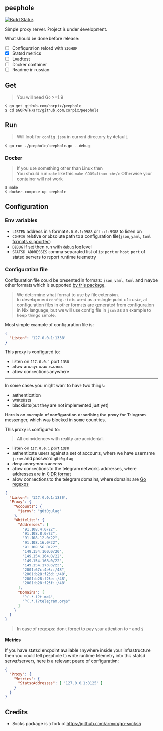 peephole
---------

[![Build Status](https://travis-ci.org/corpix/peephole.svg?branch=master)](https://travis-ci.org/corpix/peephole)

Simple proxy server. Project is under development.

What should be done before release:

- [ ] Configuration reload with `SIGHUP`
- [X] Statsd metrics
- [ ] Loadtest
- [ ] Docker container
- [ ] Readme in russian

## Get

> You will need Go >=1.9
``` console
$ go get github.com/corpix/peephole
$ cd $GOPATH/src/github.com/corpix/peephole
```

## Run

> Will look for `config.json` in current directory by default.

``` console
$ go run ./peephole/peephole.go --debug
```

### Docker

> If you use something other than Linux then       <br/>
> You should run `make` like this `make GOOS=linux <br/>`
> Otherwise your container will not work

``` console
$ make
$ docker-compose up peephole
```

## Configuration

### Env variables

- `LISTEN` address in a format `0.0.0.0:9988` or `[::]:9988` to listen on
- `CONFIG` relative or absolute path to a configuration file(`json`, `yaml`, `toml` [formats supported](https://github.com/corpix/formats#formats))
- `DEBUG` if set then run with `debug` log level
- `STATSD_ADDRESSES` comma-separated list of `ip:port` or `host:port` of statsd servers to report runtime telemetry

### Configuration file

Configuration file could be presented in formats: `json`, `yaml`, `toml` and maybe other formats which is supported [by this package](https://github.com/corpix/formats#formats). 

> We determine what format to use by file extension. <br/>
> In development `config.nix` is used as a «single point of trust»,
> all configuration files in other formats are generated from configuration in Nix language, but
> we will use config file in `json` as an example to keep things simple.

Most simple example of configuration file is:

``` json
{
  "Listen": "127.0.0.1:1338"
}
```

This proxy is configured to:

- listen on `127.0.0.1` port `1338`
- allow anonymous access
- allow connections anywhere

------------------------------------------

In some cases you might want to have two things:

- authentication
- whitelists
- blacklists(but they are not implemented just yet)

Here is an example of configuration describing the proxy for Telegram messenger, which was blocked in some countries.

This proxy is configured to:

> All coincidences with reality are accidental.

- listen on `127.0.0.1` port `1338`
- authenticate users against a set of accounts, where we have username `jarov` and password `g0t0gulag`
- deny anonymous access
- allow connections to the telegram networks addresses, where addresses are in [CIDR format](https://en.wikipedia.org/wiki/Classless_Inter-Domain_Routing)
- allow connections to the telegram domains, where domains are [Go regexps](https://golang.org/pkg/regexp/syntax/#hdr-Syntax)

``` json
{
  "Listen": "127.0.0.1:1338",
  "Proxy": {
    "Accounts": {
      "jarov": "g0t0gulag"
    },
    "Whitelist": {
      "Addresses": [
        "91.108.4.0/22",
        "91.108.8.0/22",
        "91.108.12.0/22",
        "91.108.16.0/22",
        "91.108.56.0/22",
        "149.154.160.0/20",
        "149.154.164.0/22",
        "149.154.168.0/22",
        "149.154.170.0/23",
        "2001:67c:4e8::/48",
        "2001:b28:f23d::/48",
        "2001:b28:f23e::/48",
        "2001:b28:f23f::/48"
      ],
      "Domains": [
        "^(.*.)?t.me$",
        "^(.*.)?telegram.org$"
      ]
    }
  }
}
```

> In case of regexps: don't forget to pay your attention to `^` and `$`

#### Metrics

If you have statsd endpoint available anywhere inside your infrastructure
then you could tell peephole to write runtime telemetry into this statsd
server/servers, here is a relevant peace of configuration:

``` json
{
  "Proxy": {
    "Metrics": {
      "StatsdAddresses": [ "127.0.0.1:8125" ]
    }
  }
}
```

## Credits

- Socks package is a fork of https://github.com/armon/go-socks5
